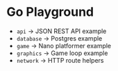 # Go Playground

- `api` -> JSON REST API example
- `database` -> Postgres example
- `game` -> Nano platformer example
- `graphics` -> Game loop example
- `network` -> HTTP route helpers

